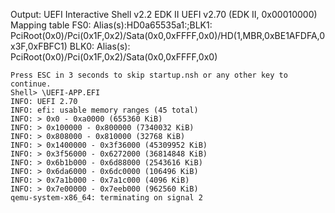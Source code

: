 Output:
    UEFI Interactive Shell v2.2
    EDK II
    UEFI v2.70 (EDK II, 0x00010000)
    Mapping table
          FS0: Alias(s):HD0a65535a1:;BLK1:
              PciRoot(0x0)/Pci(0x1F,0x2)/Sata(0x0,0xFFFF,0x0)/HD(1,MBR,0xBE1AFDFA,0x3F,0xFBFC1)
         BLK0: Alias(s):
              PciRoot(0x0)/Pci(0x1F,0x2)/Sata(0x0,0xFFFF,0x0)
    
    Press ESC in 3 seconds to skip startup.nsh or any other key to continue.
    Shell> \UEFI-APP.EFI
    INFO: UEFI 2.70
    INFO: efi: usable memory ranges (45 total)
    INFO: > 0x0 - 0xa0000 (655360 KiB)
    INFO: > 0x100000 - 0x800000 (7340032 KiB)
    INFO: > 0x808000 - 0x810000 (32768 KiB)
    INFO: > 0x1400000 - 0x3f36000 (45309952 KiB)
    INFO: > 0x3f56000 - 0x6272000 (36814848 KiB)
    INFO: > 0x6b1b000 - 0x6d88000 (2543616 KiB)
    INFO: > 0x6da6000 - 0x6dc0000 (106496 KiB)
    INFO: > 0x7a1b000 - 0x7a1c000 (4096 KiB)
    INFO: > 0x7e00000 - 0x7eeb000 (962560 KiB)
    qemu-system-x86_64: terminating on signal 2
